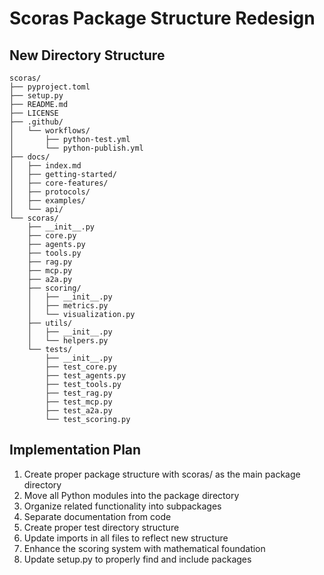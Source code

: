 # Scoras Package Structure Redesign

## New Directory Structure
```
scoras/
├── pyproject.toml
├── setup.py
├── README.md
├── LICENSE
├── .github/
│   └── workflows/
│       ├── python-test.yml
│       └── python-publish.yml
├── docs/
│   ├── index.md
│   ├── getting-started/
│   ├── core-features/
│   ├── protocols/
│   ├── examples/
│   └── api/
└── scoras/
    ├── __init__.py
    ├── core.py
    ├── agents.py
    ├── tools.py
    ├── rag.py
    ├── mcp.py
    ├── a2a.py
    ├── scoring/
    │   ├── __init__.py
    │   ├── metrics.py
    │   └── visualization.py
    ├── utils/
    │   ├── __init__.py
    │   └── helpers.py
    └── tests/
        ├── __init__.py
        ├── test_core.py
        ├── test_agents.py
        ├── test_tools.py
        ├── test_rag.py
        ├── test_mcp.py
        ├── test_a2a.py
        └── test_scoring.py
```

## Implementation Plan

1. Create proper package structure with scoras/ as the main package directory
2. Move all Python modules into the package directory
3. Organize related functionality into subpackages
4. Separate documentation from code
5. Create proper test directory structure
6. Update imports in all files to reflect new structure
7. Enhance the scoring system with mathematical foundation
8. Update setup.py to properly find and include packages
